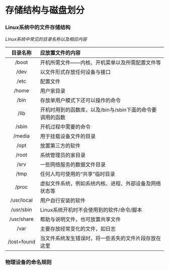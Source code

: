 # 存储结构与磁盘划分

### Linux系统中的文件存储结构
*Linux系统中常见的目录名称以及相应内容*

| 目录名称 | 应放置文件的内容 |
| :---: | :--- |
| /boot | 开机所需文件——内核、开机菜单以及所需配置文件等 |
| /dev | 以文件形式存放任何设备与接口 |
| /etc | 配置文件 |
| /home | 用户家目录 |
| /bin | 存放单用户模式下还可以操作的命令 |
| /lib | 开机时用到的函数库，以及/bin与/sbin下面的命令要调用的函数 |
| /sbin | 开机过程中需要的命令 |
| /media | 用于挂载设备文件的目录 |
| /opt | 放置第三方的软件 |
| /root | 系统管理员的家目录 |
| /srv | 一些网络服务的数据文件目录 |
| /tmp | 任何人均可使用的“共享”临时目录 |
| /proc | 虚拟文件系统，例如系统内核、进程、外部设备及网络状态等 |
| /usr/local | 用户自行安装的软件 |
| /usr/sbin | Linux系统开机时不会使用到的软件/命令/脚本 |
| /usr/share | 帮助与说明文件，也可放置共享文件 |
| /var | 主要存放经常变化的文件，如日志 |
| /lost+found | 当文件系统发生错误时，将一些丢失的文件片段存放在这里 |

### 物理设备的命名规则
